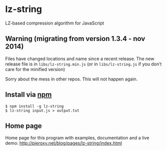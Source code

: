 lz-string
=========

LZ-based compression algorithm for JavaScript

Warning (migrating from version 1.3.4 - nov 2014)
-------------------------------------------------

Files have changed locations and name since a recent release. The new release file is in `libs/lz-string.min.js` (or in `libs/lz-string.js` if you don’t care for the minified version)

Sorry about the mess in other repos. This will not happen again.

Install via [npm](https://npmjs.org/)
-------------------------------------

    $ npm install -g lz-string
    $ lz-string input.js > output.txt

Home page
---------

Home page for this program with examples, documentation and a live demo: http://pieroxy.net/blog/pages/lz-string/index.html

